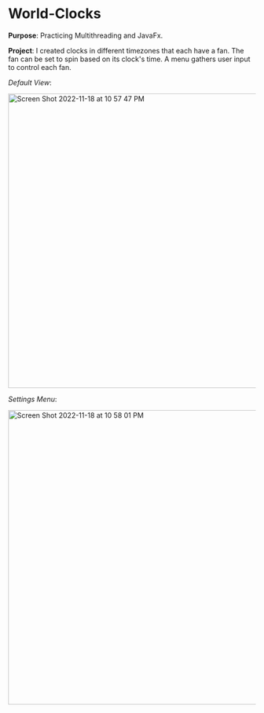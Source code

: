 # World-Clocks

**Purpose**: Practicing Multithreading and JavaFx.

**Project**: I created clocks in different timezones that each have a fan. The fan can be set to spin based on its clock's time. A menu gathers user input to control each fan.

*Default View*:

<img width="600" alt="Screen Shot 2022-11-18 at 10 57 47 PM" src="https://user-images.githubusercontent.com/31792170/202838963-3c212ab5-e06a-41db-a00b-f89e1751e27b.png">

*Settings Menu*:

<img width="600" alt="Screen Shot 2022-11-18 at 10 58 01 PM" src="https://user-images.githubusercontent.com/31792170/202839049-5d65b7b1-c118-458d-a42d-bef0aaf8dc83.png">
